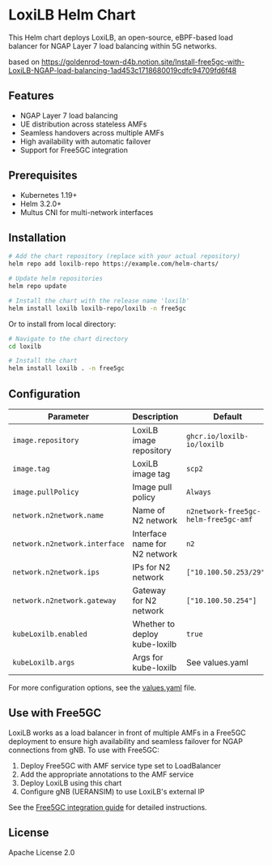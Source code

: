 # LoxiLB Helm Chart

This Helm chart deploys LoxiLB, an open-source, eBPF-based load balancer for NGAP Layer 7 load balancing within 5G networks.

based on https://goldenrod-town-d4b.notion.site/Install-free5gc-with-LoxiLB-NGAP-load-balancing-1ad453c1718680019cdfc94709fd6f48
## Features

- NGAP Layer 7 load balancing
- UE distribution across stateless AMFs
- Seamless handovers across multiple AMFs
- High availability with automatic failover
- Support for Free5GC integration

## Prerequisites

- Kubernetes 1.19+
- Helm 3.2.0+
- Multus CNI for multi-network interfaces

## Installation

```bash
# Add the chart repository (replace with your actual repository)
helm repo add loxilb-repo https://example.com/helm-charts/

# Update helm repositories
helm repo update

# Install the chart with the release name 'loxilb'
helm install loxilb loxilb-repo/loxilb -n free5gc
```

Or to install from local directory:

```bash
# Navigate to the chart directory
cd loxilb

# Install the chart
helm install loxilb . -n free5gc
```

## Configuration

| Parameter | Description | Default |
|-----------|-------------|---------|
| `image.repository` | LoxiLB image repository | `ghcr.io/loxilb-io/loxilb` |
| `image.tag` | LoxiLB image tag | `scp2` |
| `image.pullPolicy` | Image pull policy | `Always` |
| `network.n2network.name` | Name of N2 network | `n2network-free5gc-helm-free5gc-amf` |
| `network.n2network.interface` | Interface name for N2 network | `n2` |
| `network.n2network.ips` | IPs for N2 network | `["10.100.50.253/29"]` |
| `network.n2network.gateway` | Gateway for N2 network | `["10.100.50.254"]` |
| `kubeLoxilb.enabled` | Whether to deploy kube-loxilb | `true` |
| `kubeLoxilb.args` | Args for kube-loxilb | See values.yaml |

For more configuration options, see the [values.yaml](values.yaml) file.

## Use with Free5GC

LoxiLB works as a load balancer in front of multiple AMFs in a Free5GC deployment to ensure high availability and seamless failover for NGAP connections from gNB. To use with Free5GC:

1. Deploy Free5GC with AMF service type set to LoadBalancer
2. Add the appropriate annotations to the AMF service
3. Deploy LoxiLB using this chart
4. Configure gNB (UERANSIM) to use LoxiLB's external IP

See the [Free5GC integration guide](https://www.loxilb.io/post/ngap-load-balancing-with-loxilb) for detailed instructions.

## License

Apache License 2.0
